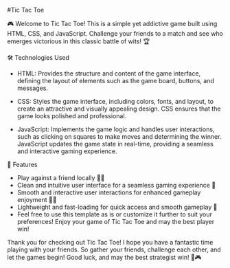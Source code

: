 #Tic Tac Toe

🎮 Welcome to Tic Tac Toe! This is a simple yet addictive game built using HTML, CSS, and JavaScript. Challenge your friends to a match and see who emerges victorious in this classic battle of wits! 🏆

🛠️ Technologies Used
- HTML: Provides the structure and content of the game interface, defining the layout of elements such as the game board, buttons, and messages.

- CSS: Styles the game interface, including colors, fonts, and layout, to create an attractive and visually appealing design. CSS ensures that the game looks polished and professional.

- JavaScript: Implements the game logic and handles user interactions, such as clicking on squares to make moves and determining the winner. JavaScript updates the game state in real-time, providing a seamless and interactive gaming experience.

🎉 Features
- Play against a friend locally 🤼‍♂️
- Clean and intuitive user interface for a seamless gaming experience 🎨
- Smooth and interactive user interactions for enhanced gameplay enjoyment 🔄💫
- Lightweight and fast-loading for quick access and smooth gameplay 🚀
- Feel free to use this template as is or customize it further to suit your preferences! Enjoy your game of Tic Tac Toe and may the best player win!

Thank you for checking out Tic Tac Toe! I hope you have a fantastic time playing with your friends. So gather your friends, challenge each other, and let the games begin! Good luck, and may the best strategist win! 🎉🎮
